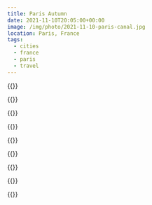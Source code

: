 ```yaml
---
title: Paris Autumn
date: 2021-11-10T20:05:00+00:00
image: /img/photo/2021-11-10-paris-canal.jpg
location: Paris, France
tags:
  - cities
  - france
  - paris
  - travel
---
```


{{<photo src="/img/paris-1.jpg" alt="A cabbage on a gravestone" caption="Gainsburg" >}}

{{<photo src="/img/paris-2.jpg" alt="A girl standing on a mezzanine floor in an airy apartment" caption="Sarah in the apartment" >}}

{{<photo src="/img/paris-3.jpg" alt="A modern building in the background of a dense, urban graveyard" caption="Montparnasse Cemetary" >}}

{{<photo src="/img/paris-4.jpg" alt="Flowers on the front of a stone mausoleum with an engraved sign for &quot;Famille de Bully&quot;" caption="The Bully family stone" >}}

{{<photo src="/img/paris-5.jpg" alt="A girl in front of the windows of a bright apartment" caption="The windows again" >}}

{{<photo src="/img/paris-6.jpg" alt="The north bank of the Seine in autumn" caption="Morning runs" >}}

{{<photo src="/img/paris-7.jpg" alt="The Seine with fog over it in the morning" caption="Morning runs" >}}

{{<photo src="/img/paris-8.jpg" alt="A canal with autumnal trees overhanging its banks" caption="Canal St. Denis" >}}

{{<photo src="/img/paris-9.jpg" alt="The Eiffel Tower at night" caption="Champ de Mars" >}}
